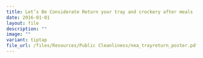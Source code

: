 ```yaml
---
title: Let’s Be Considerate Return your tray and crockery after meals
date: 2016-01-01
layout: file
description: ""
image: ""
variant: tiptap
file_url: /files/Resources/Public Cleanliness/nea_trayreturn_poster.pdf
---
```

